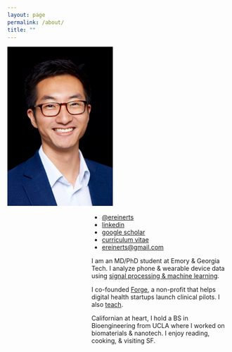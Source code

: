 ```yaml
---
layout: page
permalink: /about/
title: ""
---
```


<div>
    <div style="float: left; margin: 0px 0px 0px 0px;">
        <img src="/images/erik.png" width="240">
    </div>
    <div style="float: right; width: 62%; margin: 0px 0px 0px 10px;">
        <ul class="fa-ul">
            <li><i class="fa-li fa fa-twitter"></i><a href="http://www.twitter.com/ereinerts">@ereinerts</a></li>
            <li><i class="fa-li fa fa-linkedin"></i><a href="http://www.linkedin.com/in/erikreinertsen/">linkedin</a></li>
            <li><i class="fa-li fa fa-graduation-cap"></i><a href="https://scholar.google.com/citations?user=iFS2ETsAAAAJ&hl=en&oi=ao">google scholar</a></li>
            <li><i class="fa-li fa fa-file-text"></i><a href="https://dl.dropboxusercontent.com/u/1102315/Erik%20Reinertsen%20CV.pdf">curriculum vitae</a></li>
            <li><i class="fa-li fa fa-envelope"></i><a href="mailto:ereinerts@gmail.com">ereinerts@gmail.com</a></li>
        </ul>

<p>I am an MD/PhD student at Emory & Georgia Tech. I analyze phone & wearable device data using <a href="http://erikreinertsen.com/research">signal processing & machine learning</a>.</p>

<p>I co-founded <a href="http://forgehealth.org">Forge</a>, a non-profit that helps digital health startups launch clinical pilots. I also <a href="http://erikreinertsen.com/teaching">teach</a>.</p>

<p>Californian at heart, I hold a BS in Bioengineering from UCLA where I worked on biomaterials & nanotech. I enjoy reading, cooking, & visiting SF.</p>

</div>

</div>
